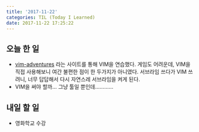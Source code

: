 ```yaml
---
title: '2017-11-22'
categories: TIL (Today I Learned)
date: 2017-11-22 17:25:22
---
```

## 오늘 한 일
  - [vim-adventures](vim-adventures.com) 라는 사이트를 통해 VIM을 연습했다. 게임도 어려운데, VIM을 직접 사용해보니 여간 불편한 점이 한 두가지가 아니였다. 서브라임 쓰다가 VIM 쓰려니, 너무 답답해서 다시 자연스레 서브라임을 켜게 된다.
  - VIM을 써야 할까... 그냥 툴일 뿐인데............

## 내일 할 일
  - 영화학교 수강
